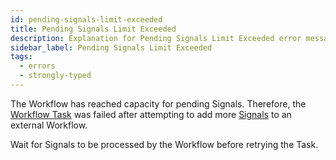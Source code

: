 ```yaml
---
id: pending-signals-limit-exceeded
title: Pending Signals Limit Exceeded
description: Explanation for Pending Signals Limit Exceeded error message, and how to fix it.
sidebar_label: Pending Signals Limit Exceeded
tags:
  - errors
  - strongly-typed
---
```


The Workflow has reached capacity for pending Signals.
Therefore, the [Workflow Task](/tasks#workflow-task) was failed after attempting to add more [Signals](/application-development/features/#signals) to an external Workflow.

Wait for Signals to be processed by the Workflow before retrying the Task.
